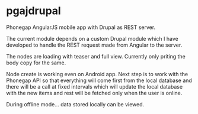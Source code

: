 pgajdrupal
==========

Phonegap AngularJS mobile app with Drupal as REST server.

The current module depends on a custom Drupal module which I have developed to handle the REST request made from Angular to the server.

The nodes are loading with teaser and full view. Currently only priting the body copy for the same.

Node create is working even on Android app. Next step is to work with the Phonegap API so that everything will come first from the local database and there will be a call at fixed intervals which will update the local database with the new items and rest will be fetched only when the user is online. 

During offline mode... data stored locally can be viewed.